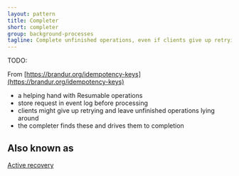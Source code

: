 ```yaml
---
layout: pattern
title: Completer
short: completer
group: background-processes
tagline: Complete unfinished operations, even if clients give up retrying
---
```


TODO:

From [https://brandur.org/idempotency-keys](https://brandur.org/idempotency-keys)

- a helping hand with Resumable operations
- store request in event log before processing
- clients might give up retrying and leave unfinished operations lying around
- the completer finds these and drives them to completion

## Also known as

[Active recovery](https://www.lpalmieri.com/posts/idempotency/#10-3-forward-recovery)
